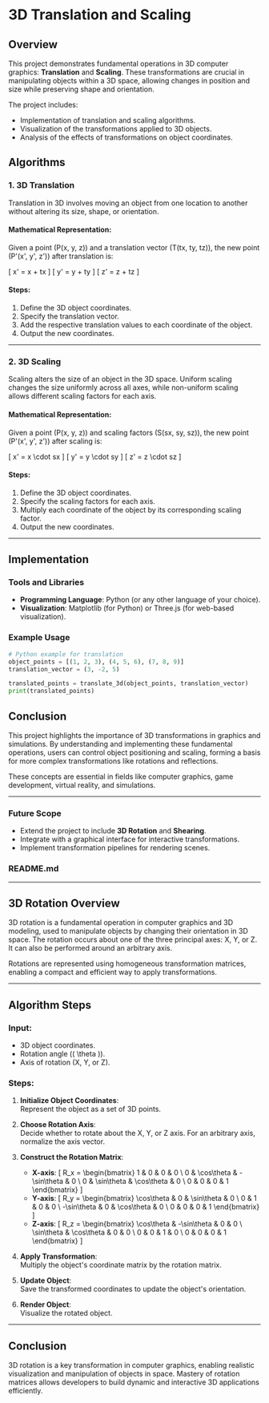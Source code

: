 # 3D Translation and Scaling

## Overview

This project demonstrates fundamental operations in 3D computer graphics: **Translation** and **Scaling**. These transformations are crucial in manipulating objects within a 3D space, allowing changes in position and size while preserving shape and orientation. 

The project includes:

- Implementation of translation and scaling algorithms.
- Visualization of the transformations applied to 3D objects.
- Analysis of the effects of transformations on object coordinates.

## Algorithms

### 1. **3D Translation**

Translation in 3D involves moving an object from one location to another without altering its size, shape, or orientation.

#### Mathematical Representation:
Given a point \(P(x, y, z)\) and a translation vector \(T(tx, ty, tz)\), the new point \(P'(x', y', z')\) after translation is:

\[
x' = x + tx
\]
\[
y' = y + ty
\]
\[
z' = z + tz
\]

#### Steps:
1. Define the 3D object coordinates.
2. Specify the translation vector.
3. Add the respective translation values to each coordinate of the object.
4. Output the new coordinates.

---

### 2. **3D Scaling**

Scaling alters the size of an object in the 3D space. Uniform scaling changes the size uniformly across all axes, while non-uniform scaling allows different scaling factors for each axis.

#### Mathematical Representation:
Given a point \(P(x, y, z)\) and scaling factors \(S(sx, sy, sz)\), the new point \(P'(x', y', z')\) after scaling is:

\[
x' = x \cdot sx
\]
\[
y' = y \cdot sy
\]
\[
z' = z \cdot sz
\]

#### Steps:
1. Define the 3D object coordinates.
2. Specify the scaling factors for each axis.
3. Multiply each coordinate of the object by its corresponding scaling factor.
4. Output the new coordinates.

---

## Implementation

### Tools and Libraries
- **Programming Language**: Python (or any other language of your choice).
- **Visualization**: Matplotlib (for Python) or Three.js (for web-based visualization).

### Example Usage
```python
# Python example for translation
object_points = [(1, 2, 3), (4, 5, 6), (7, 8, 9)]
translation_vector = (3, -2, 5)

translated_points = translate_3d(object_points, translation_vector)
print(translated_points)
```

## Conclusion

This project highlights the importance of 3D transformations in graphics and simulations. By understanding and implementing these fundamental operations, users can control object positioning and scaling, forming a basis for more complex transformations like rotations and reflections. 

These concepts are essential in fields like computer graphics, game development, virtual reality, and simulations.

---

### Future Scope
- Extend the project to include **3D Rotation** and **Shearing**.
- Integrate with a graphical interface for interactive transformations.
- Implement transformation pipelines for rendering scenes.

### **README.md**

---

## **3D Rotation Overview**

3D rotation is a fundamental operation in computer graphics and 3D modeling, used to manipulate objects by changing their orientation in 3D space. The rotation occurs about one of the three principal axes: X, Y, or Z. It can also be performed around an arbitrary axis.

Rotations are represented using homogeneous transformation matrices, enabling a compact and efficient way to apply transformations.

---

## **Algorithm Steps**

### **Input**:
- 3D object coordinates.
- Rotation angle (\( \theta \)).
- Axis of rotation (X, Y, or Z).

### **Steps**:

1. **Initialize Object Coordinates**:  
   Represent the object as a set of 3D points.

2. **Choose Rotation Axis**:  
   Decide whether to rotate about the X, Y, or Z axis. For an arbitrary axis, normalize the axis vector.

3. **Construct the Rotation Matrix**:
   - **X-axis**:
     \[
     R_x = \begin{bmatrix}
     1 & 0 & 0 & 0 \\
     0 & \cos\theta & -\sin\theta & 0 \\
     0 & \sin\theta & \cos\theta & 0 \\
     0 & 0 & 0 & 1
     \end{bmatrix}
     \]
   - **Y-axis**:
     \[
     R_y = \begin{bmatrix}
     \cos\theta & 0 & \sin\theta & 0 \\
     0 & 1 & 0 & 0 \\
     -\sin\theta & 0 & \cos\theta & 0 \\
     0 & 0 & 0 & 1
     \end{bmatrix}
     \]
   - **Z-axis**:
     \[
     R_z = \begin{bmatrix}
     \cos\theta & -\sin\theta & 0 & 0 \\
     \sin\theta & \cos\theta & 0 & 0 \\
     0 & 0 & 1 & 0 \\
     0 & 0 & 0 & 1
     \end{bmatrix}
     \]

4. **Apply Transformation**:  
   Multiply the object's coordinate matrix by the rotation matrix.

5. **Update Object**:  
   Save the transformed coordinates to update the object's orientation.

6. **Render Object**:  
   Visualize the rotated object.

---

## **Conclusion**

3D rotation is a key transformation in computer graphics, enabling realistic visualization and manipulation of objects in space. Mastery of rotation matrices allows developers to build dynamic and interactive 3D applications efficiently.
